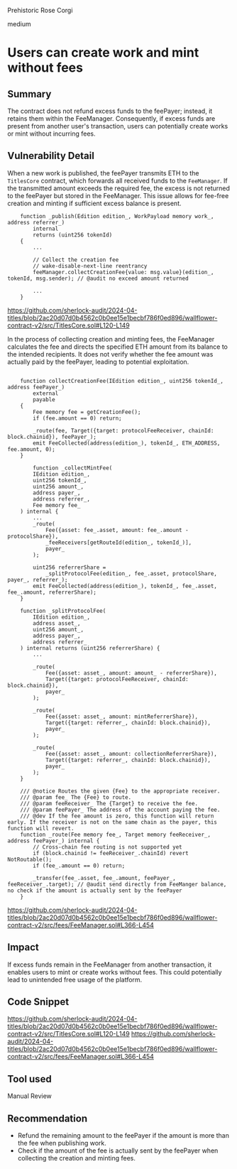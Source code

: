 Prehistoric Rose Corgi

medium

# Users can create work and mint without fees

## Summary

The contract does not refund excess funds to the feePayer; instead, it retains them within the FeeManager. Consequently, if excess funds are present from another user's transaction, users can potentially create works or mint without incurring fees.

## Vulnerability Detail

When a new work is published, the feePayer transmits ETH to the `TitlesCore` contract, which forwards all received funds to the `FeeManager`. If the transmitted amount exceeds the required fee, the excess is not returned to the feePayer but stored in the FeeManager. This issue allows for fee-free creation and minting if sufficient excess balance is present.

```solidity
    function _publish(Edition edition_, WorkPayload memory work_, address referrer_)
        internal
        returns (uint256 tokenId)
    {
        ...

        // Collect the creation fee
        // wake-disable-next-line reentrancy
        feeManager.collectCreationFee{value: msg.value}(edition_, tokenId, msg.sender); // @audit no exceed amount returned

        ...
    }
```
https://github.com/sherlock-audit/2024-04-titles/blob/2ac20d07d0b4562c0b0ee15e1becbf786f0ed896/wallflower-contract-v2/src/TitlesCore.sol#L120-L149

In the process of collecting creation and minting fees, the FeeManager calculates the fee and directs the specified ETH amount from its balance to the intended recipients. It does not verify whether the fee amount was actually paid by the feePayer, leading to potential exploitation.

```solidity

    function collectCreationFee(IEdition edition_, uint256 tokenId_, address feePayer_)
        external
        payable
    {
        Fee memory fee = getCreationFee();
        if (fee.amount == 0) return;

        _route(fee, Target({target: protocolFeeReceiver, chainId: block.chainid}), feePayer_);
        emit FeeCollected(address(edition_), tokenId_, ETH_ADDRESS, fee.amount, 0);
    }

        function _collectMintFee(
        IEdition edition_,
        uint256 tokenId_,
        uint256 amount_,
        address payer_,
        address referrer_,
        Fee memory fee_
    ) internal {
        ...
        _route(
            Fee({asset: fee_.asset, amount: fee_.amount - protocolShare}),
            _feeReceivers[getRouteId(edition_, tokenId_)],
            payer_
        );

        uint256 referrerShare =
            _splitProtocolFee(edition_, fee_.asset, protocolShare, payer_, referrer_);
        emit FeeCollected(address(edition_), tokenId_, fee_.asset, fee_.amount, referrerShare);
    }

    function _splitProtocolFee(
        IEdition edition_,
        address asset_,
        uint256 amount_,
        address payer_,
        address referrer_
    ) internal returns (uint256 referrerShare) {
        ...

        _route(
            Fee({asset: asset_, amount: amount_ - referrerShare}),
            Target({target: protocolFeeReceiver, chainId: block.chainid}),
            payer_
        );

        _route(
            Fee({asset: asset_, amount: mintReferrerShare}),
            Target({target: referrer_, chainId: block.chainid}),
            payer_
        );

        _route(
            Fee({asset: asset_, amount: collectionReferrerShare}),
            Target({target: referrer_, chainId: block.chainid}),
            payer_
        );
    }

    /// @notice Routes the given {Fee} to the appropriate receiver.
    /// @param fee_ The {Fee} to route.
    /// @param feeReceiver_ The {Target} to receive the fee.
    /// @param feePayer_ The address of the account paying the fee.
    /// @dev If the fee amount is zero, this function will return early. If the receiver is not on the same chain as the payer, this function will revert.
    function _route(Fee memory fee_, Target memory feeReceiver_, address feePayer_) internal {
        // Cross-chain fee routing is not supported yet
        if (block.chainid != feeReceiver_.chainId) revert NotRoutable();
        if (fee_.amount == 0) return;

        _transfer(fee_.asset, fee_.amount, feePayer_, feeReceiver_.target); // @audit send directly from FeeManger balance, no check if the amount is actually sent by the feePayer
    }
```
https://github.com/sherlock-audit/2024-04-titles/blob/2ac20d07d0b4562c0b0ee15e1becbf786f0ed896/wallflower-contract-v2/src/fees/FeeManager.sol#L366-L454

## Impact

If excess funds remain in the FeeManager from another transaction, it enables users to mint or create works without fees. This could potentially lead to unintended free usage of the platform.

## Code Snippet

https://github.com/sherlock-audit/2024-04-titles/blob/2ac20d07d0b4562c0b0ee15e1becbf786f0ed896/wallflower-contract-v2/src/TitlesCore.sol#L120-L149
https://github.com/sherlock-audit/2024-04-titles/blob/2ac20d07d0b4562c0b0ee15e1becbf786f0ed896/wallflower-contract-v2/src/fees/FeeManager.sol#L366-L454

## Tool used

Manual Review

## Recommendation

- Refund the remaining amount to the feePayer if the amount is more than the fee when publishing work.
- Check if the amount of the fee is actually sent by the feePayer when collecting the creation and minting fees.

